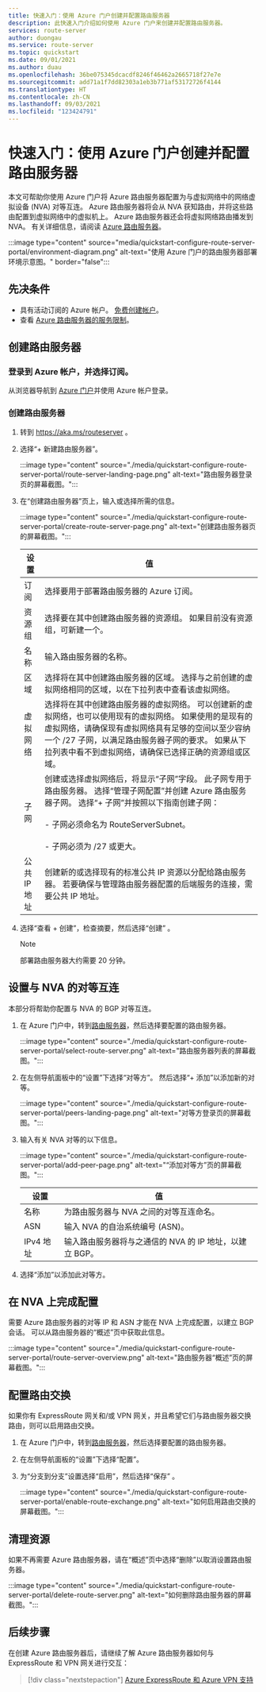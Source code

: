 ```yaml
---
title: 快速入门：使用 Azure 门户创建并配置路由服务器
description: 此快速入门介绍如何使用 Azure 门户来创建并配置路由服务器。
services: route-server
author: duongau
ms.service: route-server
ms.topic: quickstart
ms.date: 09/01/2021
ms.author: duau
ms.openlocfilehash: 36be075345dcacdf8246f46462a2665718f27e7e
ms.sourcegitcommit: add71a1f7dd82303a1eb3b771af53172726f4144
ms.translationtype: HT
ms.contentlocale: zh-CN
ms.lasthandoff: 09/03/2021
ms.locfileid: "123424791"
---
```

# <a name="quickstart-create-and-configure-route-server-using-the-azure-portal"></a>快速入门：使用 Azure 门户创建并配置路由服务器

本文可帮助你使用 Azure 门户将 Azure 路由服务器配置为与虚拟网络中的网络虚拟设备 (NVA) 对等互连。 Azure 路由服务器将会从 NVA 获知路由，并将这些路由配置到虚拟网络中的虚拟机上。 Azure 路由服务器还会将虚拟网络路由播发到 NVA。 有关详细信息，请阅读 [Azure 路由服务器](overview.md)。

:::image type="content" source="media/quickstart-configure-route-server-portal/environment-diagram.png" alt-text="使用 Azure 门户的路由服务器部署环境示意图。" border="false":::

## <a name="prerequisites"></a>先决条件

* 具有活动订阅的 Azure 帐户。 [免费创建帐户](https://azure.microsoft.com/free/?WT.mc_id=A261C142F)。
* 查看 [Azure 路由服务器的服务限制](route-server-faq.md#limitations)。

## <a name="create-a-route-server"></a>创建路由服务器

### <a name="sign-in-to-your-azure-account-and-select-your-subscription"></a>登录到 Azure 帐户，并选择订阅。

从浏览器导航到 [Azure 门户](https://portal.azure.com)并使用 Azure 帐户登录。

### <a name="create-a-route-server"></a>创建路由服务器

1. 转到  https://aka.ms/routeserver 。

1. 选择“+ 新建路由服务器”。

    :::image type="content" source="./media/quickstart-configure-route-server-portal/route-server-landing-page.png" alt-text="路由服务器登录页的屏幕截图。"::: 

1. 在“创建路由服务器”页上，输入或选择所需的信息。

    :::image type="content" source="./media/quickstart-configure-route-server-portal/create-route-server-page.png" alt-text="创建路由服务器页的屏幕截图。":::     

    | 设置 | 值 |
    |----------|-------|
    | 订阅 | 选择要用于部署路由服务器的 Azure 订阅。 |
    | 资源组 | 选择要在其中创建路由服务器的资源组。 如果目前没有资源组，可新建一个。 |
    | 名称 | 输入路由服务器的名称。 |
    | 区域 | 选择将在其中创建路由服务器的区域。 选择与之前创建的虚拟网络相同的区域，以在下拉列表中查看该虚拟网络。 |
    | 虚拟网络 | 选择将在其中创建路由服务器的虚拟网络。 可以创建新的虚拟网络，也可以使用现有的虚拟网络。 如果使用的是现有的虚拟网络，请确保现有虚拟网络具有足够的空间以至少容纳一个 /27 子网，以满足路由服务器子网的要求。 如果从下拉列表中看不到虚拟网络，请确保已选择正确的资源组或区域。 |
    | 子网 | 创建或选择虚拟网络后，将显示“子网”字段。 此子网专用于路由服务器。 选择“管理子网配置”并创建 Azure 路由服务器子网。 选择“+ 子网”并按照以下指南创建子网：</br><br>- 子网必须命名为 RouteServerSubnet。</br><br>- 子网必须为 /27 或更大。</br> |
    | 公共 IP 地址 | 创建新的或选择现有的标准公共 IP 资源以分配给路由服务器。 若要确保与管理路由服务器配置的后端服务的连接，需要公共 IP 地址。 |

1. 选择“查看 + 创建”，检查摘要，然后选择“创建” 。 

    > [!NOTE]
    > 部署路由服务器大约需要 20 分钟。

## <a name="set-up-peering-with-nva"></a>设置与 NVA 的对等互连

本部分将帮助你配置与 NVA 的 BGP 对等互连。

1. 在 Azure 门户中，转到[路由服务器](https://aka.ms/routeserver)，然后选择要配置的路由服务器。

    :::image type="content" source="./media/quickstart-configure-route-server-portal/select-route-server.png" alt-text="路由服务器列表的屏幕截图。"::: 

1. 在左侧导航面板中的“设置”下选择“对等方”。 然后选择“+ 添加”以添加新的对等。

    :::image type="content" source="./media/quickstart-configure-route-server-portal/peers-landing-page.png" alt-text="对等方登录页的屏幕截图。"::: 

1. 输入有关 NVA 对等的以下信息。

    :::image type="content" source="./media/quickstart-configure-route-server-portal/add-peer-page.png" alt-text="“添加对等方”页的屏幕截图。":::

    | 设置 | 值 |
    |----------|-------|
    | 名称 | 为路由服务器与 NVA 之间的对等互连命名。 |
    | ASN |  输入 NVA 的自治系统编号 (ASN)。 |
    | IPv4 地址 | 输入路由服务器将与之通信的 NVA 的 IP 地址，以建立 BGP。 |

1. 选择“添加”以添加此对等方。

## <a name="complete-the-configuration-on-the-nva"></a>在 NVA 上完成配置

需要 Azure 路由服务器的对等 IP 和 ASN 才能在 NVA 上完成配置，以建立 BGP 会话。 可以从路由服务器的“概述”页中获取此信息。

:::image type="content" source="./media/quickstart-configure-route-server-portal/route-server-overview.png" alt-text="路由服务器“概述”页的屏幕截图。":::

## <a name="configure-route-exchange"></a>配置路由交换

如果你有 ExpressRoute 网关和/或 VPN 网关，并且希望它们与路由服务器交换路由，则可以启用路由交换。

1. 在 Azure 门户中，转到[路由服务器](https://aka.ms/routeserver)，然后选择要配置的路由服务器。

1. 在左侧导航面板的“设置”下选择“配置”。

1. 为“分支到分支”设置选择“启用”，然后选择“保存”  。

    :::image type="content" source="./media/quickstart-configure-route-server-portal/enable-route-exchange.png" alt-text="如何启用路由交换的屏幕截图。":::

## <a name="clean-up-resources"></a>清理资源

如果不再需要 Azure 路由服务器，请在“概述”页中选择“删除”以取消设置路由服务器。

:::image type="content" source="./media/quickstart-configure-route-server-portal/delete-route-server.png" alt-text="如何删除路由服务器的屏幕截图。":::

## <a name="next-steps"></a>后续步骤

在创建 Azure 路由服务器后，请继续了解 Azure 路由服务器如何与 ExpressRoute 和 VPN 网关进行交互： 

> [!div class="nextstepaction"]
> [Azure ExpressRoute 和 Azure VPN 支持](expressroute-vpn-support.md)
